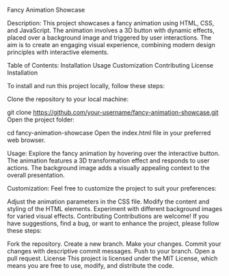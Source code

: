 Fancy Animation Showcase


Description:
This project showcases a fancy animation using HTML, CSS, and JavaScript. The animation involves a 3D button with dynamic effects, placed over a background image and triggered by user interactions. The aim is to create an engaging visual experience, combining modern design principles with interactive elements.

Table of Contents:
Installation
Usage
Customization
Contributing
License
Installation

To install and run this project locally, follow these steps:

Clone the repository to your local machine:

git clone https://github.com/your-username/fancy-animation-showcase.git
Open the project folder:

cd fancy-animation-showcase
Open the index.html file in your preferred web browser.

Usage:
Explore the fancy animation by hovering over the interactive button. The animation features a 3D transformation effect and responds to user actions. The background image adds a visually appealing context to the overall presentation.

Customization:
Feel free to customize the project to suit your preferences:

Adjust the animation parameters in the CSS file.
Modify the content and styling of the HTML elements.
Experiment with different background images for varied visual effects.
Contributing
Contributions are welcome! If you have suggestions, find a bug, or want to enhance the project, please follow these steps:

Fork the repository.
Create a new branch.
Make your changes.
Commit your changes with descriptive commit messages.
Push to your branch.
Open a pull request.
License
This project is licensed under the MIT License, which means you are free to use, modify, and distribute the code.


